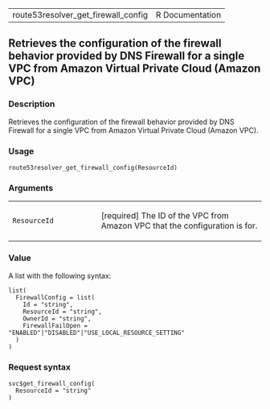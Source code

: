 <table style="width: 100%;">
<tbody>
<tr class="odd">
<td>route53resolver_get_firewall_config</td>
<td style="text-align: right;">R Documentation</td>
</tr>
</tbody>
</table>

## Retrieves the configuration of the firewall behavior provided by DNS Firewall for a single VPC from Amazon Virtual Private Cloud (Amazon VPC)

### Description

Retrieves the configuration of the firewall behavior provided by DNS
Firewall for a single VPC from Amazon Virtual Private Cloud (Amazon
VPC).

### Usage

    route53resolver_get_firewall_config(ResourceId)

### Arguments

<table>
<colgroup>
<col style="width: 35%" />
<col style="width: 65%" />
</colgroup>
<tbody>
<tr class="odd">
<td><code
id="route53resolver_get_firewall_config_:_ResourceId">ResourceId</code></td>
<td><p>[required] The ID of the VPC from Amazon VPC that the
configuration is for.</p></td>
</tr>
</tbody>
</table>

### Value

A list with the following syntax:

    list(
      FirewallConfig = list(
        Id = "string",
        ResourceId = "string",
        OwnerId = "string",
        FirewallFailOpen = "ENABLED"|"DISABLED"|"USE_LOCAL_RESOURCE_SETTING"
      )
    )

### Request syntax

    svc$get_firewall_config(
      ResourceId = "string"
    )
